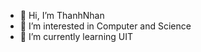 - 👋 Hi, I’m ThanhNhan
- 👀 I’m interested in Computer and Science
- 🌱 I’m currently learning UIT


<!---
ThanhNhan411/ThanhNhan411 is a ✨ special ✨ repository because its `README.md` (this file) appears on your GitHub profile.
You can click the Preview link to take a look at your changes.
--->

